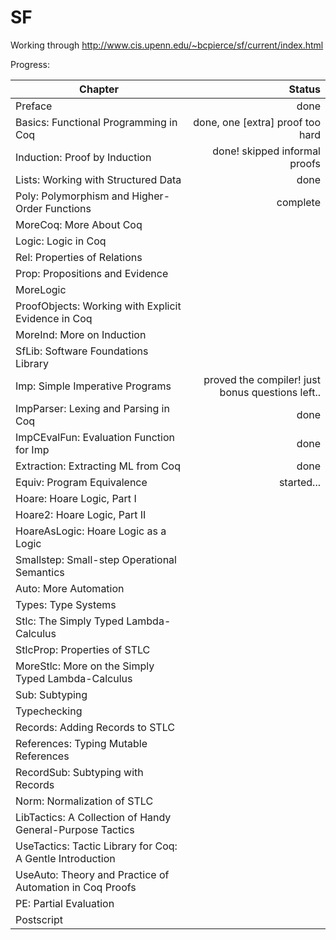 SF
==

Working through http://www.cis.upenn.edu/~bcpierce/sf/current/index.html

Progress:

| Chapter       | Status        |
| ------------- |--------------:|
| Preface | done | 
| Basics: Functional Programming in Coq | done, one [extra] proof too hard | 
| Induction: Proof by Induction |  done! skipped informal proofs | 
| Lists: Working with Structured Data | done | 
| Poly: Polymorphism and Higher-Order Functions | complete | 
| MoreCoq: More About Coq | | 
| Logic: Logic in Coq | | 
| Rel: Properties of Relations | | 
| Prop: Propositions and Evidence | | 
| MoreLogic | | 
| ProofObjects: Working with Explicit Evidence in Coq | | 
| MoreInd: More on Induction | | 
| SfLib: Software Foundations Library | | 
| Imp: Simple Imperative Programs | proved the compiler! just bonus questions left.. | 
| ImpParser: Lexing and Parsing in Coq | done | 
| ImpCEvalFun: Evaluation Function for Imp | done | 
| Extraction: Extracting ML from Coq | done | 
| Equiv: Program Equivalence | started... | 
| Hoare: Hoare Logic, Part I | | 
| Hoare2: Hoare Logic, Part II | | 
| HoareAsLogic: Hoare Logic as a Logic | | 
| Smallstep: Small-step Operational Semantics | | 
| Auto: More Automation | | 
| Types: Type Systems | | 
| Stlc: The Simply Typed Lambda-Calculus | | 
| StlcProp: Properties of STLC | | 
| MoreStlc: More on the Simply Typed Lambda-Calculus | | 
| Sub: Subtyping | | 
| Typechecking | | 
| Records: Adding Records to STLC | | 
| References: Typing Mutable References | | 
| RecordSub: Subtyping with Records | | 
| Norm: Normalization of STLC | | 
| LibTactics: A Collection of Handy General-Purpose Tactics | | 
| UseTactics: Tactic Library for Coq: A Gentle Introduction | | 
| UseAuto: Theory and Practice of Automation in Coq Proofs | | 
| PE: Partial Evaluation | | 
| Postscript | | 


